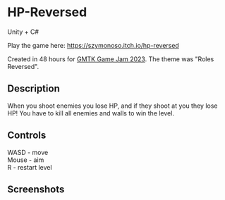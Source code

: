 # HP-Reversed

Unity + C#

Play the game here: https://szymonoso.itch.io/hp-reversed

Created in 48 hours for [GMTK Game Jam 2023](https://itch.io/jam/gmtk-2023). The theme was "Roles Reversed".

## Description

When you shoot enemies you lose HP, and if they shoot at you they lose HP! You have to kill all enemies and walls to win the level.

## Controls

WASD - move<br />
Mouse - aim<br />
R - restart level

## Screenshots

<img scr="screenshots/s1.png" />